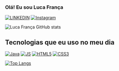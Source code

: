 ### Olá! Eu sou Luca França

[![LINKEDIN](https://img.shields.io/badge/LinkedIn-0077B5?style=for-the-badge&logo=linkedin&logoColor=white)](https://www.linkedin.com/in/luca-requi%C3%A3o-da-silva-fran%C3%A7a-a368962b8/)
[![Instagram](https://img.shields.io/badge/Instagram-E4405F?style=for-the-badge&logo=instagram&logoColor=white)](https://www.instagram.com/lucafranca1/)

![Luca França GitHub stats](https://github-readme-stats.vercel.app/api?username=lucafranca1&show_icons=true&theme=corbalt)

## Tecnologias que eu uso no meu dia

[![Java](https://img.shields.io/badge/Java-ED8B00?style=for-the-badge&logo=openjdk&logoColor=white)]()
[![JS](https://img.shields.io/badge/JavaScript-323330?style=for-the-badge&logo=javascript&logoColor=F7DF1E)]()
[![HTML5](https://img.shields.io/badge/HTML5-E34F26?style=for-the-badge&logo=html5&logoColor=white)]()
[![CSS3](https://img.shields.io/badge/CSS3-1572B6?style=for-the-badge&logo=css3&logoColor=white)]()

[![Top Langs](https://github-readme-stats.vercel.app/api/top-langs/?username=anuraghazra&layout=donut)](https://github.com/anuraghazra/github-readme-stats)
